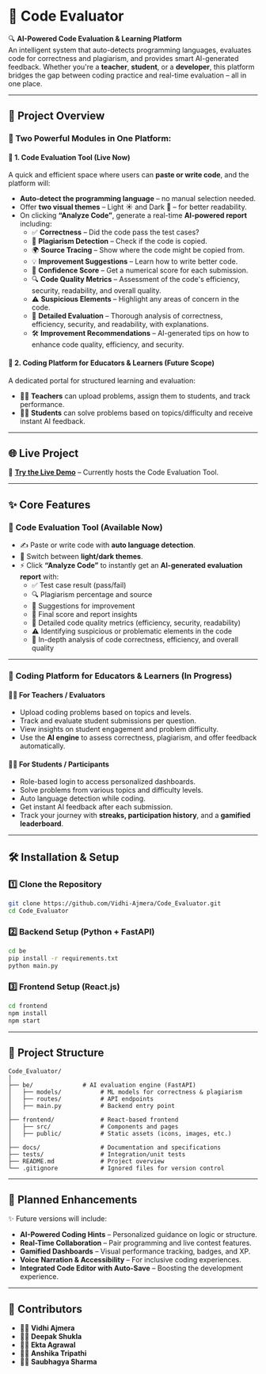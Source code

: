 <!-- ---

# 🚀 Code Evaluator  

🔍 **AI-Based Code Evaluator** - A powerful AI-powered system designed for automated code evaluation, enhancing efficiency in technical assessments and coding competitions.  

## 📌 Project Overview  

The **Code Evaluator** is an intelligent system that allows evaluators to create coding contests, assess code submissions, and provide real-time feedback. The system supports multiple programming languages and automates the grading process using AI-based techniques.  

This project is ideal for:  
✔️ **Technical Evaluation** - Automate candidate code evaluations.  
✔️ **Contests** - Conduct coding competitions with instant grading.  
✔️ **Education** - Help students learn programming with AI-driven feedback.  

---

## 🌐 Live Project Link  

🔗 **[Project Demo](https://code-evaluator-frontend.vercel.app/)**  

---

## ✨ Features  

✅ **Multi-Language Support** - Supports Python, Java, C++, and more.  
✅ **Automated Code Evaluation** - Executes code with predefined test cases.  
✅ **Real-Time Feedback** - Provides immediate results and analysis.  
✅ **AI-Powered Proctoring** - Monitors participants during contests.  
✅ **Plagiarism Detection** - Ensures the originality of code submissions.  
✅ **Contest Management** - Allows evaluators to create and manage coding contests.  
✅ **Interactive Dashboard** - Displays participant performance and rankings.  

---

## 🛠 Installation & Setup  

### 1️⃣ Clone the Repository  

```bash
git clone https://github.com/Vidhi-Ajmera/Code_Evaluator.git
cd Code_Evaluator
```

### 2️⃣ Install Dependencies  

#### 📌 Backend Setup (Python)  

```bash
cd backend
pip install -r requirements.txt
python main.py
```

#### 📌 Frontend Setup (React.js)  

```bash
cd frontend
npm install
npm start
```

---

## 🔧 Usage  

### 🎯 **For Evaluators**  
1️⃣ **Login** as an evaluator.  
2️⃣ **Create** a new coding contest by specifying the number of questions.  
3️⃣ **Define** problem statements, test cases, and scoring criteria.  
4️⃣ **Share** the contest link with participants.  
5️⃣ **Monitor submissions**, view results, and analyze participant performance.  

### 🎯 **For Participants**  
1️⃣ **Sign up** and join an active contest.  
2️⃣ **Select** a problem statement and write your code.  
3️⃣ **Submit** your solution for evaluation.  
4️⃣ **Receive feedback**, including test case results and scores.  
5️⃣ **Check the leaderboard** to see your ranking.  

---

## 📂 Project Structure  

```
Code_Evaluator/
│── backend/        # AI-based evaluation engine (Flask/FastAPI)
│   ├── models/     # ML models for code evaluation
│   ├── routes/     # API endpoints
│   ├── tests/      # Backend unit tests
│   ├── main.py     # Backend entry point
│
│── frontend/       # React-based web application
│   ├── src/        # React components and pages
│   ├── public/     # Static assets
│   ├── package.json # Frontend dependencies
│
│── docs/           # Documentation and API specifications
│── tests/          # Integration tests
│── .gitignore      # Git ignore file
│── README.md       # Project documentation
```

---

## 🚀 Future Enhancements  
🔹 **AI-powered hints and recommendations** for incorrect code submissions.  
🔹 **Enhanced plagiarism detection** using deep learning models.  
🔹 **Live coding environment** for real-time collaboration and debugging.  

---

## 👥 Contributors  

- **Vidhi Ajmera**  
- **Anshika Tripathi**  
- **Deepak Shukla**  
- **Ekta Agrawal**  
- **Saubhagya Sharma**  


--- -->
# 🚀 Code Evaluator  

🔍 **AI-Powered Code Evaluation & Learning Platform**  
An intelligent system that auto-detects programming languages, evaluates code for correctness and plagiarism, and provides smart AI-generated feedback. Whether you're a **teacher**, **student**, or a **developer**, this platform bridges the gap between coding practice and real-time evaluation – all in one place.

---

## 📌 Project Overview  

### 🧠 Two Powerful Modules in One Platform:

#### 🔹 **1. Code Evaluation Tool (Live Now)**
A quick and efficient space where users can **paste or write code**, and the platform will:
- **Auto-detect the programming language** – no manual selection needed.
- Offer **two visual themes** – Light ☀️ and Dark 🌙 – for better readability.
- On clicking **“Analyze Code”**, generate a real-time **AI-powered report** including:
  - ✅ **Correctness** – Did the code pass the test cases?
  - 📛 **Plagiarism Detection** – Check if the code is copied.
  - 🌍 **Source Tracing** – Show where the code might be copied from.
  - 💡 **Improvement Suggestions** – Learn how to write better code.
  - 🧮 **Confidence Score** – Get a numerical score for each submission.
  - 🔍 **Code Quality Metrics** – Assessment of the code's efficiency, security, readability, and overall quality.
  - ⚠️ **Suspicious Elements** – Highlight any areas of concern in the code.
  - 📝 **Detailed Evaluation** – Thorough analysis of correctness, efficiency, security, and readability, with explanations.
  - 🛠️ **Improvement Recommendations** – AI-generated tips on how to enhance code quality, efficiency, and security.

#### 🔹 **2. Coding Platform for Educators & Learners (Future Scope)**
A dedicated portal for structured learning and evaluation:
- 👨‍🏫 **Teachers** can upload problems, assign them to students, and track performance.
- 🧑‍🎓 **Students** can solve problems based on topics/difficulty and receive instant AI feedback.

---

## 🌐 Live Project  

🔗 **[Try the Live Demo](https://code-evaluator-frontend.vercel.app/)** – Currently hosts the Code Evaluation Tool.  

---

## ✨ Core Features  

### 🔹 **Code Evaluation Tool (Available Now)**  
- ✍️ Paste or write code with **auto language detection**.  
- 🎨 Switch between **light/dark themes**.  
- ⚡ Click **“Analyze Code”** to instantly get an **AI-generated evaluation report** with:
  - ✅ Test case result (pass/fail)
  - 🔍 Plagiarism percentage and source
  - 💬 Suggestions for improvement
  - 🧠 Final score and report insights
  - 🔑 Detailed code quality metrics (efficiency, security, readability)
  - ⚠️ Identifying suspicious or problematic elements in the code
  - 📝 In-depth analysis of code correctness, efficiency, and overall quality

---

### 🔹 **Coding Platform for Educators & Learners (In Progress)**  

#### 🧑‍🏫 **For Teachers / Evaluators**
- Upload coding problems based on topics and levels.  
- Track and evaluate student submissions per question.  
- View insights on student engagement and problem difficulty.  
- Use the **AI engine** to assess correctness, plagiarism, and offer feedback automatically.

#### 🧑‍🎓 **For Students / Participants**
- Role-based login to access personalized dashboards.  
- Solve problems from various topics and difficulty levels.  
- Auto language detection while coding.  
- Get instant AI feedback after each submission.  
- Track your journey with **streaks, participation history**, and a **gamified leaderboard**.

---

## 🛠 Installation & Setup  

### 1️⃣ Clone the Repository  
```bash
git clone https://github.com/Vidhi-Ajmera/Code_Evaluator.git
cd Code_Evaluator
```

### 2️⃣ Backend Setup (Python + FastAPI)  
```bash
cd be
pip install -r requirements.txt
python main.py
```

### 3️⃣ Frontend Setup (React.js)  
```bash
cd frontend
npm install
npm start
```

---

## 📂 Project Structure  

```
Code_Evaluator/
│
├── be/              # AI evaluation engine (FastAPI)
│   ├── models/           # ML models for correctness & plagiarism
│   ├── routes/           # API endpoints
│   ├── main.py           # Backend entry point
│
├── frontend/             # React-based frontend
│   ├── src/              # Components and pages
│   ├── public/           # Static assets (icons, images, etc.)
│
├── docs/                 # Documentation and specifications
├── tests/                # Integration/unit tests
├── README.md             # Project overview
└── .gitignore            # Ignored files for version control
```

---

## 🔮 Planned Enhancements  

✨ Future versions will include:  
- **AI-Powered Coding Hints** – Personalized guidance on logic or structure.  
- **Real-Time Collaboration** – Pair programming and live contest features.  
- **Gamified Dashboards** – Visual performance tracking, badges, and XP.  
- **Voice Narration & Accessibility** – For inclusive coding experiences.  
- **Integrated Code Editor with Auto-Save** – Boosting the development experience.

---

## 👥 Contributors  

- 👩‍💻 **Vidhi Ajmera**   
- 👨‍💻 **Deepak Shukla**  
- 👩‍💻 **Ekta Agrawal** 
- 👩‍💻 **Anshika Tripathi** 
- 👨‍💻 **Saubhagya Sharma**  

